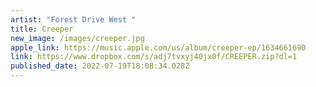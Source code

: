 ```yaml
---
artist: "Forest Drive West "
title: Creeper
new_image: /images/creeper.jpg
apple_link: https://music.apple.com/us/album/creeper-ep/1634661690
link: https://www.dropbox.com/s/adj7tvxyj40jx0f/CREEPER.zip?dl=1
published_date: 2022-07-19T18:08:34.028Z
---
```

